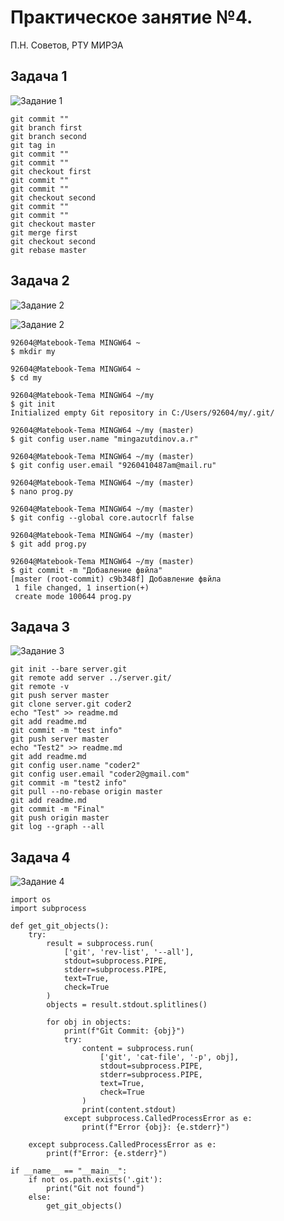 # Практическое занятие №4.

П.Н. Советов, РТУ МИРЭА

## Задача 1

![Задание 1](https://github.com/teeeema/mingazutdinov.a.r/blob/main/prac_4/1.jpg)

```
git commit ""
git branch first
git branch second
git tag in
git commit ""
git commit ""
git checkout first
git commit ""
git commit ""
git checkout second
git commit ""
git commit ""
git checkout master
git merge first
git checkout second
git rebase master  
```

## Задача 2

![Задание 2](https://github.com/teeeema/mingazutdinov.a.r/blob/main/prac_4/2.1.jpg)


![Задание 2](https://github.com/teeeema/mingazutdinov.a.r/blob/main/prac_4/2.2.jpg)


```
92604@Matebook-Tema MINGW64 ~
$ mkdir my

92604@Matebook-Tema MINGW64 ~
$ cd my

92604@Matebook-Tema MINGW64 ~/my
$ git init
Initialized empty Git repository in C:/Users/92604/my/.git/

92604@Matebook-Tema MINGW64 ~/my (master)
$ git config user.name "mingazutdinov.a.r"

92604@Matebook-Tema MINGW64 ~/my (master)
$ git config user.email "9260410487am@mail.ru"

92604@Matebook-Tema MINGW64 ~/my (master)
$ nano prog.py

92604@Matebook-Tema MINGW64 ~/my (master)
$ git config --global core.autocrlf false

92604@Matebook-Tema MINGW64 ~/my (master)
$ git add prog.py

92604@Matebook-Tema MINGW64 ~/my (master)
$ git commit -m "Добавление фвйла"
[master (root-commit) c9b348f] Добавление фвйла
 1 file changed, 1 insertion(+)
 create mode 100644 prog.py
```


## Задача 3

![Задание 3](https://github.com/teeeema/mingazutdinov.a.r/blob/main/prac_4/3.jpg)

```
git init --bare server.git
git remote add server ../server.git/
git remote -v
git push server master
git clone server.git coder2
echo "Test" >> readme.md
git add readme.md
git commit -m "test info"
git push server master
echo "Test2" >> readme.md
git add readme.md
git config user.name "coder2"
git config user.email "coder2@gmail.com"
git commit -m "test2 info"
git pull --no-rebase origin master
git add readme.md
git commit -m "Final"
git push origin master
git log --graph --all
```

## Задача 4

![Задание 4](https://github.com/teeeema/mingazutdinov.a.r/blob/main/prac_4/4.jpg)

```
import os
import subprocess

def get_git_objects():
    try:
        result = subprocess.run(
            ['git', 'rev-list', '--all'],
            stdout=subprocess.PIPE,
            stderr=subprocess.PIPE,
            text=True,
            check=True
        )
        objects = result.stdout.splitlines()

        for obj in objects:
            print(f"Git Commit: {obj}")
            try:
                content = subprocess.run(
                    ['git', 'cat-file', '-p', obj],
                    stdout=subprocess.PIPE,
                    stderr=subprocess.PIPE,
                    text=True,
                    check=True
                )
                print(content.stdout)
            except subprocess.CalledProcessError as e:
                print(f"Error {obj}: {e.stderr}")

    except subprocess.CalledProcessError as e:
        print(f"Error: {e.stderr}")

if __name__ == "__main__":
    if not os.path.exists('.git'):
        print("Git not found")
    else:
        get_git_objects()
```
